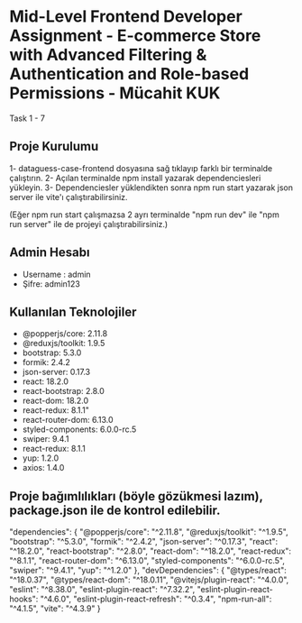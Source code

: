 # Mid-Level Frontend Developer Assignment  - E-commerce Store with Advanced Filtering & Authentication and Role-based Permissions - Mücahit KUK


Task 1 - 7

## Proje Kurulumu

1- dataguess-case-frontend dosyasına sağ tıklayıp farklı bir terminalde çalıştırın.
2- Açılan terminalde npm install yazarak dependenciesleri yükleyin.
3- Dependenciesler yüklendikten sonra npm run start yazarak json server ile vite'ı çalıştırabilirsiniz.

(Eğer npm run start çalışmazsa 2 ayrı terminalde "npm run dev" ile "npm run server" ile de projeyi çalıştırabilirsiniz.)


## Admin Hesabı

- Username : admin
- Şifre: admin123

## Kullanılan Teknolojiler

- @popperjs/core: 2.11.8
- @reduxjs/toolkit: 1.9.5
- bootstrap: 5.3.0
- formik: 2.4.2
- json-server: 0.17.3
- react: 18.2.0
- react-bootstrap: 2.8.0
- react-dom: 18.2.0
- react-redux: 8.1.1"
- react-router-dom: 6.13.0
- styled-components: 6.0.0-rc.5
- swiper: 9.4.1
- react-redux: 8.1.1
- yup: 1.2.0
- axios: 1.4.0


## Proje bağımlılıkları (böyle gözükmesi lazım), package.json ile de kontrol edilebilir.

"dependencies": {
    "@popperjs/core": "^2.11.8",
    "@reduxjs/toolkit": "^1.9.5",
    "bootstrap": "^5.3.0",
    "formik": "^2.4.2",
    "json-server": "^0.17.3",
    "react": "^18.2.0",
    "react-bootstrap": "^2.8.0",
    "react-dom": "^18.2.0",
    "react-redux": "^8.1.1",
    "react-router-dom": "^6.13.0",
    "styled-components": "^6.0.0-rc.5",
    "swiper": "^9.4.1",
    "yup": "^1.2.0"
  },
  "devDependencies": {
    "@types/react": "^18.0.37",
    "@types/react-dom": "^18.0.11",
    "@vitejs/plugin-react": "^4.0.0",
    "eslint": "^8.38.0",
    "eslint-plugin-react": "^7.32.2",
    "eslint-plugin-react-hooks": "^4.6.0",
    "eslint-plugin-react-refresh": "^0.3.4",
    "npm-run-all": "^4.1.5",
    "vite": "^4.3.9"
  }
